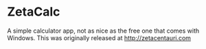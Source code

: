 # ZetaCalc

A simple calculator app, not as nice as the free one that comes with Windows.
This was originally released at http://zetacentauri.com
